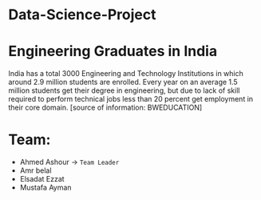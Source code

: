 # Data-Science-Project

# Engineering Graduates in India

India has a total 3000 Engineering and Technology Institutions in which around 2.9 million students are enrolled. Every year on an average 1.5 million students get their degree in engineering, but due to lack of skill required to perform technical jobs less than 20 percent get employment in their core domain. [source of information: BWEDUCATION]


# **Team:**

* Ahmed Ashour -> `Team Leader`
* Amr belal
* Elsadat Ezzat
* Mustafa Ayman
